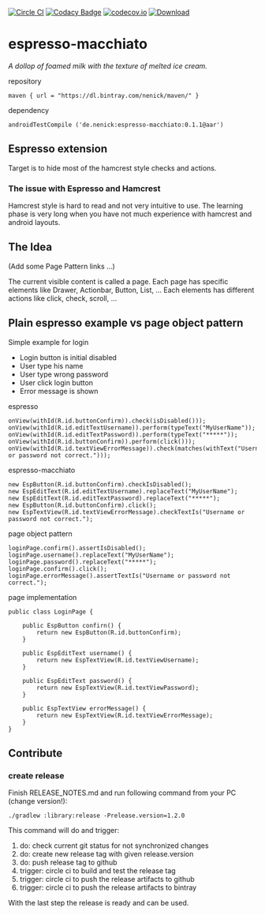 [![Circle CI](https://img.shields.io/circleci/project/nenick/espresso-macchiato/master.svg)](https://circleci.com/gh/nenick/espresso-macchiato)
[![Codacy Badge](https://img.shields.io/codacy/c6cc5e2303234780b4ae3118d93eb35f/master.svg)](https://www.codacy.com/app/nico_kuechler/espresso-macchiato)
[![codecov.io](https://img.shields.io/codecov/c/github/nenick/espresso-macchiato/master.svg)](https://codecov.io/github/nenick/espresso-macchiato?branch=master)
[![Download](https://api.bintray.com/packages/nenick/maven/espresso-macchiato/images/download.svg)](https://bintray.com/nenick/maven/espresso-macchiato/_latestVersion)

<!---
We use original bintray badged until issue is fixed https://github.com/badges/shields/issues/658
[![Download](https://img.shields.io/bintray/v/nenick/maven/espresso-macchiato.svg)](https://bintray.com/nenick/maven/espresso-macchiato/_latestVersion)
-->


# espresso-macchiato
*A dollop of foamed milk with the texture of melted ice cream.*

repository

    maven { url = "https://dl.bintray.com/nenick/maven/" }

dependency

    androidTestCompile ('de.nenick:espresso-macchiato:0.1.1@aar')


## Espresso extension

Target is to hide most of the hamcrest style checks and actions.

### The issue with Espresso and Hamcrest

Hamcrest style is hard to read and not very intuitive to use.
The learning phase is very long when you have not much experience with hamcrest and android layouts.

## The Idea

(Add some Page Pattern links ...)

The current visible content is called a page.
Each page has specific elements like Drawer, Actionbar, Button, List, ...
Each elements has different actions like click, check, scroll, ...

## Plain espresso example vs page object pattern

Simple example for login

* Login button is initial disabled
* User type his name
* User type wrong password
* User click login button
* Error message is shown

espresso

    onView(withId(R.id.buttonConfirm)).check(isDisabled()));
    onView(withId(R.id.editTextUsername)).perform(typeText("MyUserName"));
    onView(withId(R.id.editTextPassword)).perform(typeText("*****"));
    onView(withId(R.id.buttonConfirm)).perform(click()));
    onView(withId(R.id.textViewErrorMessage)).check(matches(withText("Username or password not correct.")));

espresso-macchiato

    new EspButton(R.id.buttonConfirm).checkIsDisabled();
    new EspEditText(R.id.editTextUsername).replaceText("MyUserName");
    new EspEditText(R.id.editTextPassword).replaceText("*****");
    new EspButton(R.id.buttonConfirm).click();
    new EspTextView(R.id.textViewErrorMessage).checkTextIs("Username or password not correct.");

page object pattern

    loginPage.confirm().assertIsDisabled();
    loginPage.username().replaceText("MyUserName");
    loginPage.password().replaceText("*****");
    loginPage.confirm().click();
    loginPage.errorMessage().assertTextIs("Username or password not correct.");

page implementation

    public class LoginPage {

        public EspButton confirn() {
            return new EspButton(R.id.buttonConfirm);
        }

        public EspEditText username() {
            return new EspTextView(R.id.textViewUsername);
        }

        public EspEditText password() {
            return new EspTextView(R.id.textViewPassword);
        }

        public EspTextView errorMessage() {
            return new EspTextView(R.id.textViewErrorMessage);
        }
    }

## Contribute

### create release

Finish RELEASE_NOTES.md and run following command from your PC (change version!):

    ./gradlew :library:release -Prelease.version=1.2.0

This command will do and trigger:

1. do: check current git status for not synchronized changes
2. do: create new release tag with given release.version
3. do: push release tag to github
4. trigger: circle ci to build and test the release tag
5. trigger: circle ci to push the release artifacts to github
6. trigger: circle ci to push the release artifacts to bintray

With the last step the release is ready and can be used.
